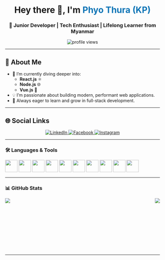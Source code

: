 <h1 align="center">Hey there 👋, I'm <span style="color:#0e75b6">Phyo Thura (KP)</span></h1>
<h3 align="center">🚀 Junior Developer | Tech Enthusiast | Lifelong Learner from Myanmar</h3>

<p align="center">
  <img src="https://komarev.com/ghpvc/?username=KP24&label=Profile%20views&color=0e75b6&style=flat" alt="profile views"/>
</p>

---

## 🧠 About Me

- 🔭 I’m currently diving deeper into:
  - **React.js** ⚛️
  - **Node.js** 🌐
  - **Vue.js** 🖖
- 💡 I’m passionate about building modern, performant web applications.
- 🌱 Always eager to learn and grow in full-stack development.

---

## 🌐 Social Links

<p align="center">
  <a href="https://www.linkedin.com/in/phyothura21" target="_blank">
    <img src="https://img.shields.io/badge/LinkedIn-0A66C2?style=for-the-badge&logo=linkedin&logoColor=white" alt="LinkedIn" />
  </a>
  <a href="https://www.facebook.com/share/18CGXRFNV4" target="_blank">
    <img src="https://img.shields.io/badge/Facebook-1877F2?style=for-the-badge&logo=facebook&logoColor=white" alt="Facebook" />
  </a>
  <a href="https://www.instagram.com/vik83124?igsh=MWdtMmphc3hodjBucg%3D%3D&utm_source=qr" target="_blank">
    <img src="https://img.shields.io/badge/Instagram-C13584?style=for-the-badge&logo=instagram&logoColor=white" alt="Instagram" />
  </a>
</p>

---


### 🛠️ Languages & Tools
<p align="left">
  <img src="https://cdn.jsdelivr.net/gh/devicons/devicon/icons/html5/html5-original.svg" width="40" height="40"/>
  <img src="https://cdn.jsdelivr.net/gh/devicons/devicon/icons/css3/css3-original.svg" width="40" height="40"/>
  <img src="https://cdn.jsdelivr.net/gh/devicons/devicon/icons/javascript/javascript-original.svg" width="40" height="40"/>
  <img src="https://cdn.jsdelivr.net/gh/devicons/devicon/icons/react/react-original.svg" width="40" height="40"/>
  <img src="https://cdn.jsdelivr.net/gh/devicons/devicon/icons/vuejs/vuejs-original.svg" width="40" height="40"/>
  <img src="https://cdn.jsdelivr.net/gh/devicons/devicon/icons/nodejs/nodejs-original.svg" width="40" height="40"/>
  <img src="https://cdn.jsdelivr.net/gh/devicons/devicon/icons/laravel/laravel-original.svg" width="40" height="40"/>
  <img src="https://cdn.jsdelivr.net/gh/devicons/devicon/icons/bootstrap/bootstrap-original.svg" width="40" height="40"/>
  <img src="https://cdn.jsdelivr.net/gh/devicons/devicon/icons/tailwindcss/tailwindcss-original.svg" width="40" height="40"/>
  <img src="https://cdn.jsdelivr.net/gh/devicons/devicon/icons/figma/figma-original.svg" width="40" height="40"/>
</p>

---



### 📊 GitHub Stats
<p>
  <img align="left" src="https://github-readme-stats.vercel.app/api/top-langs/?username=K2P4&layout=compact&theme=tokyonight" />
  <img align="right" src="https://github-readme-stats.vercel.app/api?username=K2P4&show_icons=true&theme=tokyonight" />
</p>
<br /><br /><br /><br /><br /><br /><br /><br /><br /><br />

---


